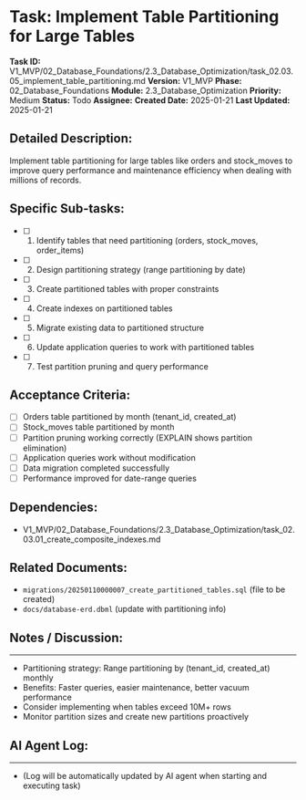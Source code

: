 # Task: Implement Table Partitioning for Large Tables

**Task ID:** V1_MVP/02_Database_Foundations/2.3_Database_Optimization/task_02.03.05_implement_table_partitioning.md
**Version:** V1_MVP
**Phase:** 02_Database_Foundations
**Module:** 2.3_Database_Optimization
**Priority:** Medium
**Status:** Todo
**Assignee:**
**Created Date:** 2025-01-21
**Last Updated:** 2025-01-21

## Detailed Description:
Implement table partitioning for large tables like orders and stock_moves to improve query performance and maintenance efficiency when dealing with millions of records.

## Specific Sub-tasks:
- [ ] 1. Identify tables that need partitioning (orders, stock_moves, order_items)
- [ ] 2. Design partitioning strategy (range partitioning by date)
- [ ] 3. Create partitioned tables with proper constraints
- [ ] 4. Create indexes on partitioned tables
- [ ] 5. Migrate existing data to partitioned structure
- [ ] 6. Update application queries to work with partitioned tables
- [ ] 7. Test partition pruning and query performance

## Acceptance Criteria:
- [ ] Orders table partitioned by month (tenant_id, created_at)
- [ ] Stock_moves table partitioned by month
- [ ] Partition pruning working correctly (EXPLAIN shows partition elimination)
- [ ] Application queries work without modification
- [ ] Data migration completed successfully
- [ ] Performance improved for date-range queries

## Dependencies:
- V1_MVP/02_Database_Foundations/2.3_Database_Optimization/task_02.03.01_create_composite_indexes.md

## Related Documents:
- `migrations/20250110000007_create_partitioned_tables.sql` (file to be created)
- `docs/database-erd.dbml` (update with partitioning info)

## Notes / Discussion:
---
* Partitioning strategy: Range partitioning by (tenant_id, created_at) monthly
* Benefits: Faster queries, easier maintenance, better vacuum performance
* Consider implementing when tables exceed 10M+ rows
* Monitor partition sizes and create new partitions proactively

## AI Agent Log:
---
* (Log will be automatically updated by AI agent when starting and executing task)
